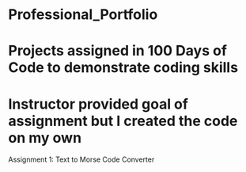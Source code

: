 # Professional_Portfolio
# Projects assigned in 100 Days of Code to demonstrate coding skills
# Instructor provided goal of assignment but I created the code on my own

Assignment 1: Text to Morse Code Converter

